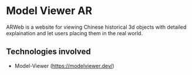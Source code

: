 # Model Viewer AR
ARWeb is a website for viewing Chinese historical 3d objects with detailed explaination and let users placing them in the real world. 

## Technologies involved
* Model-Viewer (https://modelviewer.dev/)
